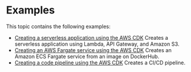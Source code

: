 # Examples<a name="examples"></a>

This topic contains the following examples:
+ [Creating a serverless application using the AWS CDK](serverless_example.md) Creates a serverless application using Lambda, API Gateway, and Amazon S3\.
+ [Creating an AWS Fargate service using the AWS CDK](ecs_example.md) Creates an Amazon ECS Fargate service from an image on DockerHub\.
+ [Creating a code pipeline using the AWS CDK](codepipeline_example.md) Creates a CI/CD pipeline\.